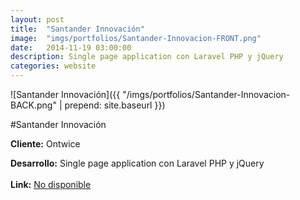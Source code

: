 ```yaml
---
layout:	post
title:	"Santander Innovación"
image:	"imgs/portfolios/Santander-Innovacion-FRONT.png"
date:   2014-11-19 03:00:00
description: Single page application con Laravel PHP y jQuery
categories: website
---
```

![Santander Innovación]({{ "/imgs/portfolios/Santander-Innovacion-BACK.png" | prepend: site.baseurl }})

#Santander Innovación

**Cliente:** Ontwice

**Desarrollo:** Single page application con Laravel PHP y jQuery
<br><br>
**Link:**
<a class="link" href="#" target="blank"> No disponible</a>